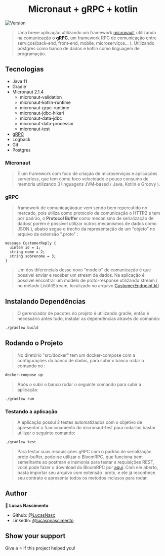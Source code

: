 <h1 align="center"> Micronaut + gRPC + kotlin </h1>



<p>
  <img alt="Version" src="https://img.shields.io/badge/version-0.1-blue.svg?cacheSeconds=2592000" />
</p>

  > Uma breve aplicação utilizando um framework [micronaut](https://micronaut.io/), utilizando na comunicação o <b>[gRPC](https://grpc.io/)</b>, um framework RPC de comunicação entre serviços(back-end, front-end, mobile, microserviços... ). Utilizando postgres como banco de dados e kotlin como linguagem de programação.
  
  
 ## Tecnologias
- Java 11
- Gradle
- Micronaut 2.1.4
    - micronaut-validation
    - micronaut-kotlin-runtime
    - micronaut-grpc-runtime
    - micronaut-jdbc-hikari
    - micronaut-data-jdbc
    - micronaut-data-processor
    - micronaut-test
 - [gRPC](#grpc)
 - Logback
 - Git
 - Postgres
 
### Micronaut
> É um framework com foco de criação de microserviços e aplicações serverless, que tem como foco velocidade e pouco consumo de memória utilizando 3 linguagens JVM-based ( Java, Kotlin e Groovy ).

### gRPC
> framework de comunicaçãoque vem sendo bem repercutido  no mercado, pois utiliza como protocolo de comunicação o HTTP2 e tem por padrão, o <b> Protocol Buffer </b> como mecanismo de serialização de dados( porém é possível utilizar outros mecanismos de dados como JSON ), abaixo segue o trecho da representação de um "objeto" no arquivo de extensão ".proto" :

```
message CustomerReply {
  uint64 id = 1;
  string nome = 2;
  string sobrenome = 3;
}
```

> Um dos diferenciais desse novo "modelo" de comunicação é que possivel enviar e receber um stream de dados. Na aplicação é possivel encontrar um modelo de proto-response utilizando stream ( no método ListAllStream, localizado no arquivo [CustomerEndpoint.kt](https://github.com/LucasNasc/micronaut-grpc-kotlin/blob/master/src/main/kotlin/br/com/nascimento/customer/CustomerEndpoint.kt)) 

## Instalando Dependências
> O gerenciador de pacotes do projeto é utilizando gradle, então é necessário antes tudo, instalar as dependências através do comando: 

```sh
./gradlew build
```

## Rodando o Projeto

> No diretório "src/docker" tem um docker-compose com a configurações do banco de dados, para subir o banco rodar o comando no : 

```sh
docker-compose up
```
> Após o subir o banco rodar o seguinte comando para subir a aplicação:

```sh
./gradlew run
```

### Testando a aplicação

> A aplicação possui 2 testes automatizados com o objetivo de apresentar o funcionamento do micronaut-test para roda-los bastar utilizar o seguinte comando:

```sh
./gradlew test
```
> Para testar suas resquisições gRPC com o padrão de serialização proto-buffer, pode-se utilizar o BloomRPC, que funciona bem semelhante ao postman e insmonia para testar a requisições REST, você pode fazer o download do BloomRPC por [aqui](https://appimage.github.io/BloomRPC/). Com ele aberto, basta importar  seu arquivo com extensão .proto, e ele já reconhece seu contrato e apresenta todos os metodos inclusos para rodar.


## Author

👤 **Lucas Nascimento**

* Github: [@LucasNasc](https://github.com/LucasNasc)
* LinkedIn: [@lucaspnascimento](https://linkedin.com/in/lucaspnascimento)

## Show your support

Give a ⭐️ if this project helped you!
